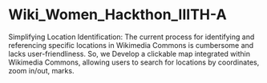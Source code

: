 # Wiki_Women_Hackthon_IIITH-A
Simplifying Location Identification: The current process for identifying and referencing specific locations in Wikimedia Commons is cumbersome and lacks user-friendliness. So, we Develop a clickable map integrated within Wikimedia Commons, allowing users to search for locations by coordinates, zoom in/out, marks. 
